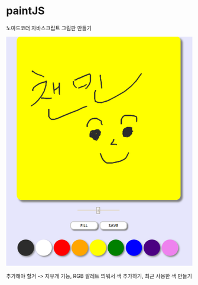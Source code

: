 # paintJS
노마드코더 자바스크립트 그림판 만들기

<img src = "./그림판.PNG"/>

추가해야 할거 -> 지우개 기능, RGB 팔레트 띄워서 색 추가하기, 최근 사용한 색  만들기
